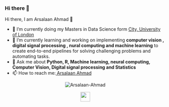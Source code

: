 ### Hi there 👋

<!--
**Arsalaan-Ahmad/Arsalaan-Ahmad** is a ✨ _special_ ✨ repository because its `README.md` (this file) appears on your GitHub profile.

Here are some ideas to get you started:

- 🔭 I’m currently working on ...
- 🌱 I’m currently learning ...
- 👯 I’m looking to collaborate on ...
- 🤔 I’m looking for help with ...
- 💬 Ask me about ...
- 📫 How to reach me: ...
- 😄 Pronouns: ...
- ⚡ Fun fact: ...
-->
<hi align="center">Hi there, I am Arsalaan Ahmad 👋</hi>

- 🔭 I’m currently doing my Masters in Data Science form <a href="https://www.city.ac.uk/prospective-students/courses/postgraduate/data-science#tabs496125-panel641441" target="_blank">City, University of London</a>
- 🌱 I’m currently learning and working on implementing <strong>computer vision , digital signal processing , nural computing and machine learning</strong> to create end-to-end pipelines for solving challenging problems and automating tasks.
- 💬 Ask me about <strong>Python, R, Machine learning, neural computing, Computer Vision, Digital signal processing and Statistics</strong>
- 📫 How to reach me:<a href="https://www.linkedin.com/in/arsalaan-ahmad-6b69a4239" target="_blank"> Arsalaan Ahmad</a>

<p align="center">
<img src="https://github-readme-stats.vercel.app/api?username=Arsalaan-Ahmad&show_icons-true" alt="Arsalaan-Ahmad"
  </p>

<p align="center">
  <a href="https://www.linkedin.com/in/arsalaan-ahmad-6b69a4239" target-"_blank"><img src="https://cdn.jsdelivr.net/npm/simple-icons@3.13.0/icons/linkedin.svg" height="30" width="30"></a>
</p>
  
